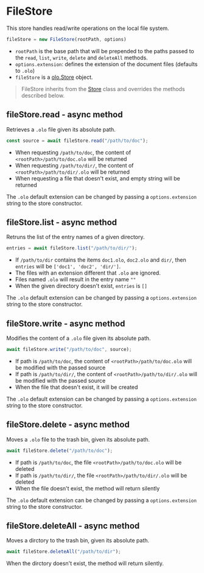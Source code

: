 <!--<% __render__ = require 'markdown' %>-->

FileStore
============================================================================
This store handles read/write operations on the local file system.
```js
fileStore = new FileStore(rootPath, options)
```
- `rootPath` is the base path that will be prepended to the paths passed to
  the `read`, `list`, `write`, `delete` and `deleteAll` methods.
- `options.extension`: defines the extension of the document files (defaults
  to `.olo`)
- `fileStore` is a [olo.Store](./store.md) object.

> FileStore inherits from the [Store](./store.md) class and overrides the 
> methods described below.
  
fileStore.read - async method
----------------------------------------------------------------------------
Retrieves a `.olo` file given its absolute path.

```js
const source = await fileStore.read("/path/to/doc");
```

- When requesting `/path/to/doc`, the content of `<rootPath>/path/to/doc.olo`
  will be returned
- When requesting `/path/to/dir/`, the content of `<rootPath>/path/to/dir/.olo`
  will be returned
- When requesting a file that doesn't exist, and empty string will be returned

The `.olo` default extension can be changed by passing a `options.extension`
string to the store constructor.
  
fileStore.list - async method
----------------------------------------------------------------------------
Retruns the list of the entry names of a given directory.

```js
entries = await fileStore.list("/path/to/dir/");
```

- If `/path/to/dir` contains the items `doc1.olo`, `doc2.olo` and
  `dir/`, then `entries` will be `['doc1', 'doc2', 'dir/']`.
- The files with an extension different that `.olo` are ignored.
- Files named `.olo` will result in the entry name `""`
- When the given directory doesn't exist, `entries` is `[]`

The `.olo` default extension can be changed by passing a `options.extension`
string to the store constructor.
  
fileStore.write - async method
----------------------------------------------------------------------------
Modifies the content of a `.olo` file given its absolute path.

```js
await fileStore.write("/path/to/doc", source);
```

- If path is `/path/to/doc`, the content of `<rootPath>/path/to/doc.olo`
  will be modified with the passed source
- If path is `/path/to/dir/`, the content of `<rootPath>/path/to/dir/.olo`
  will be modified with the passed source
- When the file that doesn't exist, it will be created

The `.olo` default extension can be changed by passing a `options.extension`
string to the store constructor.
  
fileStore.delete - async method
------------------------------------------------------------------------
Moves a `.olo` file to the trash bin, given its absolute path.

```js
await fileStore.delete("/path/to/doc");
```

- If path is `/path/to/doc`, the file `<rootPath>/path/to/doc.olo` will 
  be deleted
- If path is `/path/to/dir/`, the file `<rootPath>/path/to/dir/.olo` 
  will be deleted
- When the file doesn't exist, the method will return silently

The `.olo` default extension can be changed by passing a `options.extension`
string to the store constructor.
  
fileStore.deleteAll - async method
------------------------------------------------------------------------
Moves a dirctory to the trash bin, given its absolute path.

```js
await fileStore.deleteAll("/path/to/dir");
```

When the dirctory doesn't exist, the method will return silently.
  

